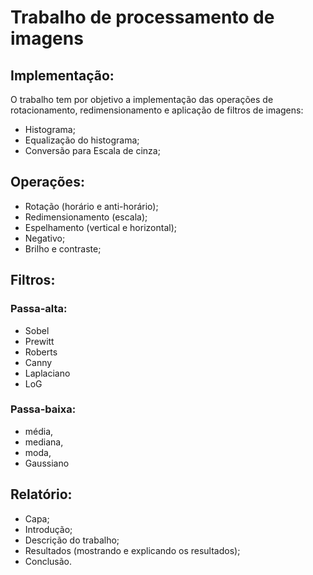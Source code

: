 # Trabalho de processamento de imagens

## Implementação:

O trabalho tem por objetivo a implementação das operações de rotacionamento, redimensionamento e aplicação de filtros de imagens:
- Histograma;
- Equalização do histograma;
- Conversão para Escala de cinza;

## Operações:

- Rotação (horário e anti-horário);
- Redimensionamento (escala);
- Espelhamento (vertical e horizontal);
- Negativo;
- Brilho e contraste;

## Filtros:

### Passa-alta:

- Sobel
- Prewitt
- Roberts
- Canny
- Laplaciano
- LoG

### Passa-baixa: 

- média, 
- mediana, 
- moda, 
- Gaussiano

## Relatório:

- Capa;
- Introdução;
- Descrição do trabalho;
- Resultados (mostrando e explicando os resultados);
- Conclusão.
